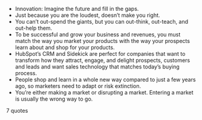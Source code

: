  - Innovation: Imagine the future and fill in the gaps.
 - Just because you are the loudest, doesn’t make you right.
 - You can’t out-spend the giants, but you can out-think, out-teach, and out-help them.
 - To be successful and grow your business and revenues, you must match the way you market your products with the way your prospects learn about and shop for your products.
 - HubSpot’s CRM and Sidekick are perfect for companies that want to transform how they attract, engage, and delight prospects, customers and leads and want sales technology that matches today’s buying process.
 - People shop and learn in a whole new way compared to just a few years ago, so marketers need to adapt or risk extinction.
 - You’re either making a market or disrupting a market. Entering a market is usually the wrong way to go.

7 quotes
